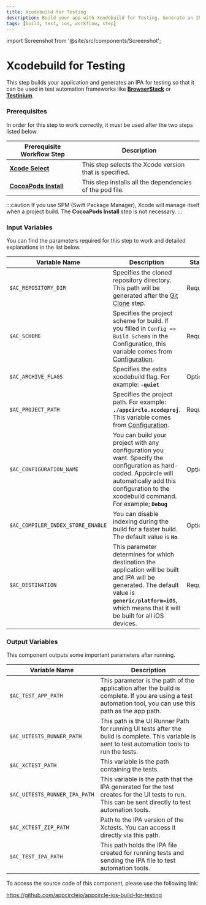 ```yaml
---
title: Xcodebuild for Testing
description: Build your app with Xcodebuild for Testing. Generate an IPA for use in test automation frameworks like BrowserStack or Testinium."
tags: [build, test, ios, workflow, step]
---
```


import Screenshot from '@site/src/components/Screenshot';

# Xcodebuild for Testing

This step builds your application and generates an IPA for testing so that it can be used in test automation frameworks like [**BrowserStack**](https://docs.appcircle.io/workflows/ios-specific-workflow-steps#browserstack-app-automate---xcui) or [**Testinium**](/workflows/common-workflow-steps/testinium).

### Prerequisites

In order for this step to work correctly, it must be used after the two steps listed below.

| Prerequisite Workflow Step                                                                                 | Description                                              |
| ---------------------------------------------------------------------------------------------------------- | -------------------------------------------------------- |
| [**Xcode Select**](https://docs.appcircle.io/workflows/ios-specific-workflow-steps#xcode-select-version)   | This step selects the Xcode version that is specified.   |
| [**CocoaPods Install**](https://docs.appcircle.io/workflows/ios-specific-workflow-steps#cocoapods-install) | This step installs all the dependencies of the pod file. |

<Screenshot url='https://cdn.appcircle.io/docs/assets/BE2827-testingOrder.png' />

:::caution
If you use SPM (Swift Package Manager), Xcode will manage itself when a project build. The **CocoaPods Install** step is not necessary.
:::

### Input Variables

You can find the parameters required for this step to work and detailed explanations in the list below.

<Screenshot url='https://cdn.appcircle.io/docs/assets/BE2827-testingInputs.png' />

| Variable Name                     | Description                                                                                                                                                                                                                      | Status   |
| --------------------------------- | -------------------------------------------------------------------------------------------------------------------------------------------------------------------------------------------------------------------------------- | -------- |
| `$AC_REPOSITORY_DIR`              | Specifies the cloned repository directory. This path will be generated after the [Git Clone](https://docs.appcircle.io/workflows/common-workflow-steps#git-clone) step.                                                          | Required |
| `$AC_SCHEME`                      | Specifies the project scheme for build. If you filled in `Config => Build Schema` in the Configuration, this variable comes from [Configuration](https://docs.appcircle.io/build/building-ios-applications#build-configuration). | Required |
| `$AC_ARCHIVE_FLAGS`               | Specifies the extra xcodebuild flag. For example: **`-quiet`**                                                                                                                                                                   | Optional |
| `$AC_PROJECT_PATH`                | Specifies the project path. For example: **`./appcircle.xcodeproj`**. This variable comes from [Configuration](https://docs.appcircle.io/build/building-ios-applications#build-configuration).                                   | Required |
| `$AC_CONFIGURATION_NAME`          | You can build your project with any configuration you want. Specify the configuration as hard-coded. Appcircle will automatically add this configuration to the xcodebuild command. For example; **`Debug`**                     | Optional |
| `$AC_COMPILER_INDEX_STORE_ENABLE` | You can disable indexing during the build for a faster build. The default value is **`No`**.                                                                                                                                     | Optional |
| `$AC_DESTINATION`                 | This parameter determines for which destination the application will be built and IPA will be generated. The default value is **`generic/platform=iOS`**, which means that it will be built for all iOS devices.                 | Required |

### Output Variables

This component outputs some important parameters after running.

| Variable Name                 | Description                                                                                                                                                |
| ----------------------------- | ---------------------------------------------------------------------------------------------------------------------------------------------------------- |
| `$AC_TEST_APP_PATH`           | This parameter is the path of the application after the build is complete. If you are using a test automation tool, you can use this path as the app path. |
| `$AC_UITESTS_RUNNER_PATH`     | This path is the UI Runner Path for running UI tests after the build is complete. This variable is sent to test automation tools to run the tests.         |
| `$AC_XCTEST_PATH`             | This variable is the path containing the tests.                                                                                                            |
| `$AC_UITESTS_RUNNER_IPA_PATH` | This variable is the path that the IPA generated for the test creates for the UI tests to run. This can be sent directly to test automation tools.         |
| `$AC_XCTEST_ZIP_PATH`         | Path to the IPA version of the Xctests. You can access it directly via this path.                                                                          |
| `$AC_TEST_IPA_PATH`           | This path holds the IPA file created for running tests and sending the IPA file to test automation tools.                                                  |

To access the source code of this component, please use the following link:

https://github.com/appcircleio/appcircle-ios-build-for-testing
